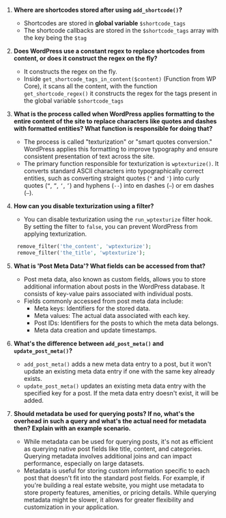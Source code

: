 1. **Where are shortcodes stored after using `add_shortcode()`?**
   - Shortcodes are stored in **global variable** `$shortcode_tags`
   - The shortcode callbacks are stored in the `$shortcode_tags` array with the key being the `$tag`
   

2. **Does WordPress use a constant regex to replace shortcodes from content, or does it construct the regex on the fly?**
   - It constructs the regex on the fly.
   - Inside `get_shortcode_tags_in_content($content)` (Function from WP Core), it scans all the content, with the function `get_shortcode_regex()` it constructs the regex for the tags present in the global variable `$shortcode_tags`

3. **What is the process called when WordPress applies formatting to the entire content of the site to replace characters like quotes and dashes with formatted entities? What function is responsible for doing that?**
   - The process is called "texturization" or "smart quotes conversion." WordPress applies this formatting to improve typography and ensure consistent presentation of text across the site.
   - The primary function responsible for texturization is `wptexturize()`. It converts standard ASCII characters into typographically correct entities, such as converting straight quotes (`"` and `'`) into curly quotes (`“`, `”`, `‘`, `’`) and hyphens (`--`) into en dashes (`–`) or em dashes (`—`).

4. **How can you disable texturization using a filter?**
   - You can disable texturization using the `run_wptexturize` filter hook. By setting the filter to `false`, you can prevent WordPress from applying texturization.
   ```php
    remove_filter('the_content', 'wptexturize');
    remove_filter('the_title', 'wptexturize'); 
   ```

5. **What is 'Post Meta Data'? What fields can be accessed from that?**
   - Post meta data, also known as custom fields, allows you to store additional information about posts in the WordPress database. It consists of key-value pairs associated with individual posts.
   - Fields commonly accessed from post meta data include:
     - Meta keys: Identifiers for the stored data.
     - Meta values: The actual data associated with each key.
     - Post IDs: Identifiers for the posts to which the meta data belongs.
     - Meta data creation and update timestamps.

6. **What's the difference between `add_post_meta()` and `update_post_meta()`?**
   - `add_post_meta()` adds a new meta data entry to a post, but it won't update an existing meta data entry if one with the same key already exists.
   - `update_post_meta()` updates an existing meta data entry with the specified key for a post. If the meta data entry doesn't exist, it will be added.

7. **Should metadata be used for querying posts? If no, what's the overhead in such a query and what's the actual need for metadata then? Explain with an example scenario.**
   - While metadata can be used for querying posts, it's not as efficient as querying native post fields like title, content, and categories. Querying metadata involves additional joins and can impact performance, especially on large datasets.
   - Metadata is useful for storing custom information specific to each post that doesn't fit into the standard post fields. For example, if you're building a real estate website, you might use metadata to store property features, amenities, or pricing details. While querying metadata might be slower, it allows for greater flexibility and customization in your application.
